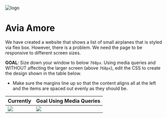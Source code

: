 ![logo](https://user-images.githubusercontent.com/44912347/202270124-92ec2f0b-4bdf-4c49-99db-8b53748aa5f3.jpg)

# Avia Amore
We have created a website that shows a list of small airplanes that is styled via flex box. However, there is a problem. We need the page to be responsive to different screen sizes.


**GOAL**: Size down your window to below `768px`. Using media queries and WITHOUT affecting the larger screen (above `768px`), edit the CSS to create the design shown in the table below.
  - Make sure the margins line up so that the content aligns all at the left and the items are spaced out evenly as they should be.

| Currently     | Goal Using Media Queries
| ------------- | ------------- |
| ![](https://user-images.githubusercontent.com/44912347/202269950-aab3b3ae-5a00-4119-b665-1e72c576e39b.png) | ![](https://user-images.githubusercontent.com/44912347/202269983-b536b89c-5cb9-4491-b97f-0231fcc154f7.png) |
